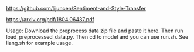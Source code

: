 https://github.com/lijuncen/Sentiment-and-Style-Transfer

https://arxiv.org/pdf/1804.06437.pdf

Usage: Download the preprocess data zip file and paste it here. Then run load_preprocessed_data.py. Then cd to model and you can use run.sh. See liang.sh for example usage.